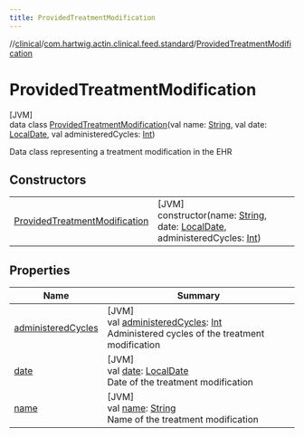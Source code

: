 ```yaml
---
title: ProvidedTreatmentModification
---
```

//[clinical](../../../index.html)/[com.hartwig.actin.clinical.feed.standard](../index.html)/[ProvidedTreatmentModification](index.html)



# ProvidedTreatmentModification



[JVM]\
data class [ProvidedTreatmentModification](index.html)(val name: [String](https://kotlinlang.org/api/latest/jvm/stdlib/kotlin/-string/index.html), val date: [LocalDate](https://docs.oracle.com/javase/8/docs/api/java/time/LocalDate.html), val administeredCycles: [Int](https://kotlinlang.org/api/latest/jvm/stdlib/kotlin/-int/index.html))

Data class representing a treatment modification in the EHR



## Constructors


| | |
|---|---|
| [ProvidedTreatmentModification](-provided-treatment-modification.html) | [JVM]<br>constructor(name: [String](https://kotlinlang.org/api/latest/jvm/stdlib/kotlin/-string/index.html), date: [LocalDate](https://docs.oracle.com/javase/8/docs/api/java/time/LocalDate.html), administeredCycles: [Int](https://kotlinlang.org/api/latest/jvm/stdlib/kotlin/-int/index.html)) |


## Properties


| Name | Summary |
|---|---|
| [administeredCycles](administered-cycles.html) | [JVM]<br>val [administeredCycles](administered-cycles.html): [Int](https://kotlinlang.org/api/latest/jvm/stdlib/kotlin/-int/index.html)<br>Administered cycles of the treatment modification |
| [date](date.html) | [JVM]<br>val [date](date.html): [LocalDate](https://docs.oracle.com/javase/8/docs/api/java/time/LocalDate.html)<br>Date of the treatment modification |
| [name](name.html) | [JVM]<br>val [name](name.html): [String](https://kotlinlang.org/api/latest/jvm/stdlib/kotlin/-string/index.html)<br>Name of the treatment modification |

